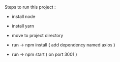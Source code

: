 Steps to run this project :

- install node

- install yarn

- move to project directory

- run -> npm install ( add dependency named axios )

- run -> npm start ( on port 3001 )